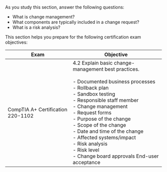 As you study this section, answer the following questions:

- What is change management?
- What components are typically included in a change request?
- What is a risk analysis?

This section helps you prepare for the following certification exam objectives:

|Exam|Objective|
|---|---|
|CompTIA A+ Certification 220-1102|4.2 Explain basic change-management best practices.<br><br>- Documented business processes<br>    - Rollback plan<br>    - Sandbox testing<br>    - Responsible staff member<br>- Change management<br>    - Request forms<br>        - Purpose of the change<br>        - Scope of the change<br>        - Date and time of the change<br>        - Affected systems/impact<br>        - Risk analysis<br>            - Risk level<br>        - Change board approvals End-user acceptance|